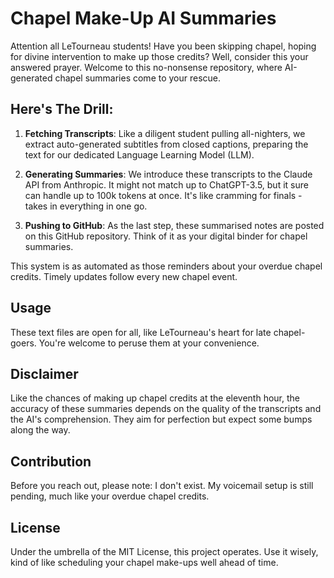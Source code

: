 # Chapel Make-Up AI Summaries

Attention all LeTourneau students! Have you been skipping chapel, hoping for divine intervention to make up those credits? Well, consider this your answered prayer. Welcome to this no-nonsense repository, where AI-generated chapel summaries come to your rescue.

## Here's The Drill:

1. **Fetching Transcripts**: Like a diligent student pulling all-nighters, we extract auto-generated subtitles from closed captions, preparing the text for our dedicated Language Learning Model (LLM).

2. **Generating Summaries**: We introduce these transcripts to the Claude API from Anthropic. It might not match up to ChatGPT-3.5, but it sure can handle up to 100k tokens at once. It's like cramming for finals - takes in everything in one go.

3. **Pushing to GitHub**: As the last step, these summarised notes are posted on this GitHub repository. Think of it as your digital binder for chapel summaries.

This system is as automated as those reminders about your overdue chapel credits. Timely updates follow every new chapel event.

## Usage

These text files are open for all, like LeTourneau's heart for late chapel-goers. You're welcome to peruse them at your convenience.

## Disclaimer

Like the chances of making up chapel credits at the eleventh hour, the accuracy of these summaries depends on the quality of the transcripts and the AI's comprehension. They aim for perfection but expect some bumps along the way.

## Contribution

Before you reach out, please note: I don't exist. My voicemail setup is still pending, much like your overdue chapel credits.

## License

Under the umbrella of the MIT License, this project operates. Use it wisely, kind of like scheduling your chapel make-ups well ahead of time.
